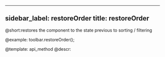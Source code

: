 
---
sidebar_label: restoreOrder
title: restoreOrder
---        

@short:restores the component to the state previous to sorting / filtering



@example:
toolbar.restoreOrder();

@template: api_method
@descr: